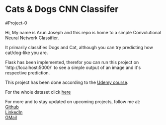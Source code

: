 # Cats & Dogs CNN Classifer
#Project-0

Hi, My name is Arun Joseph and this repo is home to a simple Convolutional Neural Network Classifier.

It primarily classifies Dogs and Cat, although you can try predicting how cat/dog-like you are.

Flask has been implemented, therefor you can run this project on 'http://localhost:5000/' to see a simple output of an image and it's respective prediction.

This project has been done according to the [Udemy course](https://www.udemy.com/course/machinelearning/).

For the whole dataset click [here](https://drive.google.com/drive/folders/1XlLKGzRmhF3XG3AqTe5OtAKuwgP1Sc06?usp=sharing)

For more and to stay updated on upcoming projects, follow me at:<br />
[Github](https://github.com/ArunJoseph19/) <br />
[LinkedIn](https://www.linkedin.com/in/arun-josephraj-0064a7157)<br />
[GMail](mailto:arunjoseph.business@gmail.com)<br />
